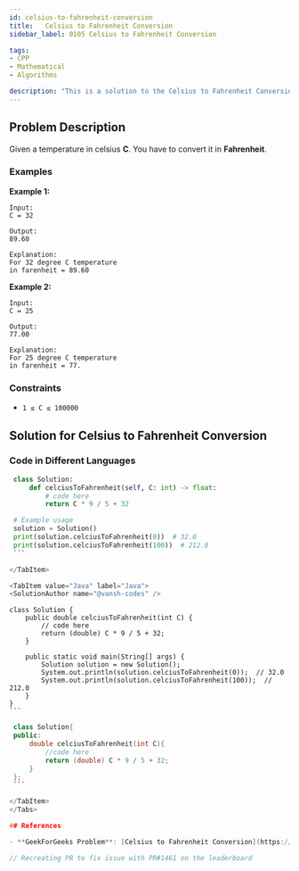 ```yaml
---
id: celsius-to-fahrenheit-conversion
title:   Celsius to Fahrenheit Conversion
sidebar_label: 0105 Celsius to Fahrenheit Conversion

tags:
- CPP
- Mathematical
- Algorithms

description: "This is a solution to the Celsius to Fahrenheit Conversion problem on GeeksForGeeks."
---
```


## Problem Description
Given a temperature in celsius **C**. You have to convert it in **Fahrenheit**.

### Examples

**Example 1:**
```
Input: 
C = 32

Output:
89.60

Explanation:
For 32 degree C temperature 
in farenheit = 89.60
```

**Example 2:**
```
Input: 
C = 25

Output:
77.00

Explanation:
For 25 degree C temperature 
in farenheit = 77.
```

### Constraints
- `1 ≤ C ≤ 100000`


## Solution for Celsius to Fahrenheit Conversion

### Code in Different Languages

<Tabs>

<TabItem value="Python" label="Python">
<SolutionAuthor name="@vansh-codes" />

   ```python
    class Solution:
        def celciusToFahrenheit(self, C: int) -> float:
            # code here
            return C * 9 / 5 + 32

    # Example usage
    solution = Solution()
    print(solution.celciusToFahrenheit(0))  # 32.0
    print(solution.celciusToFahrenheit(100))  # 212.0
    ```

</TabItem>

<TabItem value="Java" label="Java">
<SolutionAuthor name="@vansh-codes" />

   ```
    class Solution {
        public double celciusToFahrenheit(int C) {
            // code here
            return (double) C * 9 / 5 + 32;
        }

        public static void main(String[] args) {
            Solution solution = new Solution();
            System.out.println(solution.celciusToFahrenheit(0));  // 32.0
            System.out.println(solution.celciusToFahrenheit(100));  // 212.0
        }
    }
    ```

</TabItem>

<TabItem value="C++" label="C++">
<SolutionAuthor name="@vansh-codes" />

   ```cpp
    class Solution{
    public:
        double celciusToFahrenheit(int C){
            //code here
            return (double) C * 9 / 5 + 32;
        }
    };
    ```

</TabItem>
</Tabs>

## References

- **GeekForGeeks Problem**: [Celsius to Fahrenheit Conversion](https://www.geeksforgeeks.org/problems/celsius-to-fahrenheit-conversion5212/1)

// Recreating PR to fix issue with PR#1461 on the leaderboard